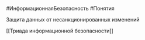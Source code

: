 #ИнформационнаяБезопасность #Понятия 

Защита данных от несанкционированных изменений

[[Триада информационной безопасности]]